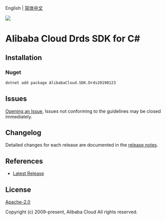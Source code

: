 English | [简体中文](README-CN.md)

![](https://aliyunsdk-pages.alicdn.com/icons/AlibabaCloud.svg)

# Alibaba Cloud Drds SDK for C#

## Installation

### Nuget

```bash
dotnet add package AlibabaCloud.SDK.Drds20190123
```

## Issues

[Opening an Issue](https://github.com/aliyun/alibabacloud-csharp-sdk/issues/new), Issues not conforming to the guidelines may be closed immediately.

## Changelog

Detailed changes for each release are documented in the [release notes](./ChangeLog.md).

## References

* [Latest Release](https://github.com/aliyun/alibabacloud-csharp-sdk/)

## License

[Apache-2.0](http://www.apache.org/licenses/LICENSE-2.0)

Copyright (c) 2009-present, Alibaba Cloud All rights reserved.
